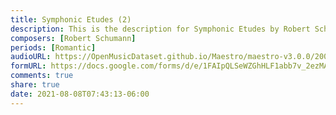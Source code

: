 ```yaml
---
title: Symphonic Etudes (2)
description: This is the description for Symphonic Etudes by Robert Schumann
composers: [Robert Schumann]
periods: [Romantic]
audioURL: https://OpenMusicDataset.github.io/Maestro/maestro-v3.0.0/2006/MIDI-Unprocessed_14_R1_2006_01-05_ORIG_MID--AUDIO_14_R1_2006_01_Track01_wav.midi
formURL: https://docs.google.com/forms/d/e/1FAIpQLSeWZGhHLF1abb7v_2ezMAFEnB1bbgUOovLU_mZJVF7dQy9isw/viewform
comments: true
share: true
date: 2021-08-08T07:43:13-06:00
---
```

